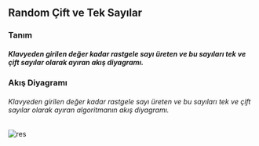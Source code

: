 ## Random Çift ve Tek Sayılar

### Tanım
##### Klavyeden girilen değer kadar rastgele sayı üreten ve bu sayıları tek ve çift sayılar olarak ayıran akış diyagramı.

### Akış Diyagramı
###### Klavyeden girilen değer kadar rastgele sayı üreten ve bu sayıları tek ve çift sayılar olarak ayıran  algoritmanın akış diyagramı.

![res](https://user-images.githubusercontent.com/25087769/77691044-4ecc5880-6fb5-11ea-8fc7-fdac21a141c4.png)









